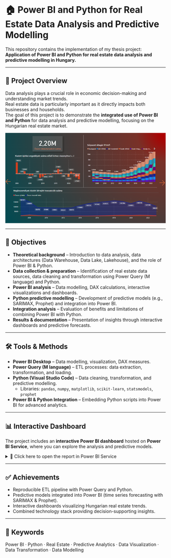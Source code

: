 # 🏠 Power BI and Python for Real Estate Data Analysis and Predictive Modelling

This repository contains the implementation of my thesis project:  
**Application of Power BI and Python for real estate data analysis and predictive modelling in Hungary.**

---

## 📌 Project Overview
Data analysis plays a crucial role in economic decision-making and understanding market trends.  
Real estate data is particularly important as it directly impacts both businesses and households.  
The goal of this project is to demonstrate the **integrated use of Power BI and Python** for data analysis and predictive modelling, focusing on the Hungarian real estate market.

![Power BI and Python dashboard](docs/power_bi_python_4oldal.png)

---

## 🎯 Objectives
- **Theoretical background** – Introduction to data analysis, data architectures (Data Warehouse, Data Lake, Lakehouse), and the role of Power BI & Python.  
- **Data collection & preparation** – Identification of real estate data sources, data cleaning and transformation using Power Query (M language) and Python.  
- **Power BI analysis** – Data modelling, DAX calculations, interactive visualizations and dashboards.  
- **Python predictive modelling** – Development of predictive models (e.g., SARIMAX, Prophet) and integration into Power BI.  
- **Integration analysis** – Evaluation of benefits and limitations of combining Power BI with Python.  
- **Results & documentation** – Presentation of insights through interactive dashboards and predictive forecasts.  

---

## 🛠️ Tools & Methods
- **Power BI Desktop** – Data modelling, visualization, DAX measures.  
- **Power Query (M language)** – ETL processes: data extraction, transformation, and loading.  
- **Python (Visual Studio Code)** – Data cleaning, transformation, and predictive modelling.  
  - Libraries: `pandas`, `numpy`, `matplotlib`, `scikit-learn`, `statsmodels`, `prophet`  
- **Power BI & Python Integration** – Embedding Python scripts into Power BI for advanced analytics.  

---

## 📊 Interactive Dashboard

The project includes an **interactive Power BI dashboard** hosted on **Power BI Service**, where you can explore the analysis and predictive models.

<details>
  <summary>🔗 Click here to open the report in Power BI Service</summary>

  👉 [Open Power BI Report (Service link)](https://app.powerbi.com/view?r=eyJrIjoiM2EyYWViN2YtYzUyMC00YWE1LWI2OWUtN2I1NDc4YmEyNDVjIiwidCI6IjQwMTE0Y2I4LTg3YmItNDM4NS1iM2E3LWJmZTI1YTgzOWVhYyIsImMiOjl9)

</details>

---

## ✅ Achievements
- Reproducible ETL pipeline with Power Query and Python.  
- Predictive models integrated into Power BI (time series forecasting with SARIMAX & Prophet).  
- Interactive dashboards visualizing Hungarian real estate trends.  
- Combined technology stack providing decision-supporting insights.  

---

## 🔑 Keywords
Power BI · Python · Real Estate · Predictive Analytics · Data Visualization · Data Transformation · Data Modelling
